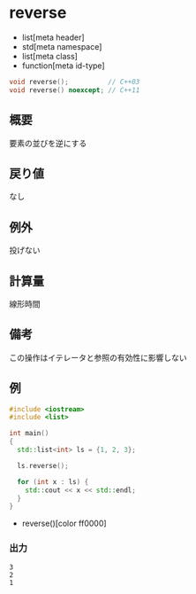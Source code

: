 # reverse
* list[meta header]
* std[meta namespace]
* list[meta class]
* function[meta id-type]

```cpp
void reverse();          // C++03
void reverse() noexcept; // C++11
```

## 概要
要素の並びを逆にする


## 戻り値
なし


## 例外
投げない


## 計算量
線形時間


## 備考
この操作はイテレータと参照の有効性に影響しない


## 例
```cpp example
#include <iostream>
#include <list>

int main()
{
  std::list<int> ls = {1, 2, 3};

  ls.reverse();

  for (int x : ls) {
    std::cout << x << std::endl;
  }
}
```
* reverse()[color ff0000]

### 出力
```
3
2
1
```


